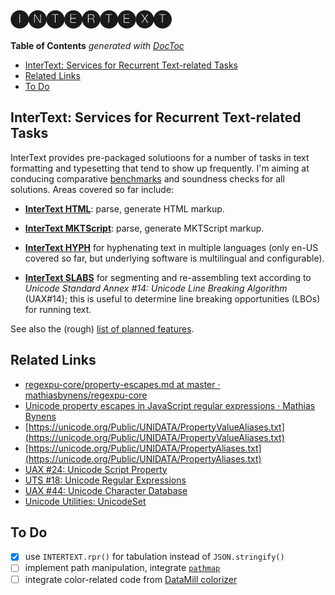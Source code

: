 
# 🅘🅝🅣🅔🅡🅣🅔🅧🅣

<!-- START doctoc generated TOC please keep comment here to allow auto update -->
<!-- DON'T EDIT THIS SECTION, INSTEAD RE-RUN doctoc TO UPDATE -->
**Table of Contents**  *generated with [DocToc](https://github.com/thlorenz/doctoc)*

- [InterText: Services for Recurrent Text-related Tasks](#intertext-services-for-recurrent-text-related-tasks)
- [Related Links](#related-links)
- [To Do](#to-do)

<!-- END doctoc generated TOC please keep comment here to allow auto update -->


## InterText: Services for Recurrent Text-related Tasks

InterText provides pre-packaged solutioons for a number of tasks in text formatting and typesetting that
tend to show up frequently. I'm aiming at conducing comparative [benchmarks](./README-benchmarks.md) and
soundness checks for all solutions. Areas covered so far include:


* [**InterText HTML**](./README-html.md): parse, generate HTML markup.

* [**InterText MKTScript**](./README-mkts.md): parse, generate MKTScript markup.

* [**InterText HYPH**](./README-hyphenation.md) for hyphenating text in multiple languages (only en-US
  covered so far, but underlying software is multilingual and configurable).

* [**InterText SLABS**](./README-slabs.md) for segmenting and re-assembling text according to *Unicode
  Standard Annex #14: Unicode Line Breaking Algorithm* (UAX#14); this is useful to determine line breaking
  opportunities (LBOs) for running text.

See also the (rough) [list of planned features](./README-planned.md).



## Related Links

* [regexpu-core/property-escapes.md at master · mathiasbynens/regexpu-core](https://github.com/mathiasbynens/regexpu-core/blob/master/property-escapes.md)
* [Unicode property escapes in JavaScript regular expressions · Mathias Bynens](https://mathiasbynens.be/notes/es-unicode-property-escapes)
* [https://unicode.org/Public/UNIDATA/PropertyValueAliases.txt](https://unicode.org/Public/UNIDATA/PropertyValueAliases.txt)
* [https://unicode.org/Public/UNIDATA/PropertyAliases.txt](https://unicode.org/Public/UNIDATA/PropertyAliases.txt)
* [UAX #24: Unicode Script Property](https://unicode.org/reports/tr24/#Script_Extensions)
* [UTS #18: Unicode Regular Expressions](https://unicode.org/reports/tr18/#RL1.2)
* [UAX #44: Unicode Character Database](https://unicode.org/reports/tr44/#Ideographic)
* [Unicode Utilities: UnicodeSet](https://unicode.org/cldr/utility/list-unicodeset.jsp?a=%5B%5B:name=/CJK/:%5D-%5B:ideographic:%5D%5D)

## To Do

* [X] use `INTERTEXT.rpr()` for tabulation instead of `JSON.stringify()`
* [ ] implement path manipulation, integrate [`pathmap`](https://github.com/jeremyruppel/pathmap)
* [ ] integrate color-related code from [DataMill
  colorizer](https://github.com/loveencounterflow/datamill/blob/2d0ca3a784c8f3f9ba8d9fd6277d18c4ee859fb1/src/experiments/colorizer.coffee)
